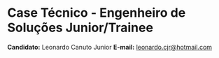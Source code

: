 # Case Técnico - Engenheiro de Soluções Junior/Trainee
**Candidato:** Leonardo Canuto Junior
**E-mail:** leonardo.cjr@hotmail.com

